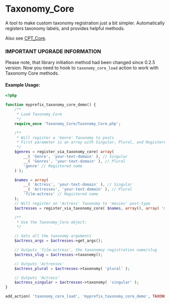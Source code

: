 Taxonomy_Core
=========

A tool to make custom taxonomy registration just a bit simpler. Automatically registers taxonomy labels, and provides helpful methods.

Also see [CPT_Core](https://github.com/jtsternberg/CPT_Core).

### IMPORTANT UPGRADE INFORMATION
Please note, that library initiation method had been changed since 0.2.5 version. Now you need to hook to `taxonomy_core_load` action to work with Taxonomy Core methods.

#### Example Usage:
```php
<?php

function myprefix_taxonomy_core_demo() {
	/**
	 * Load Taxonomy_Core
	 */
	require_once 'Taxonomy_Core/Taxonomy_Core.php';

	/**
	 * Will register a 'Genre' Taxonomy to posts
	 * First parameter is an array with Singular, Plural, and Registered name
	 */
	$genres = register_via_taxonomy_core( array(
		__( 'Genre', 'your-text-domain' ), // Singular
		__( 'Genres', 'your-text-domain' ), // Plural
		'genre' // Registered name
	) );

	$names = array(
		__( 'Actress', 'your-text-domain' ), // Singular
		__( 'Actresses', 'your-text-domain' ), // Plural
		'film-actress' // Registered name
	);
	// Will register an 'Actress' Taxonomy to 'movies' post-type
	$actresses = register_via_taxonomy_core( $names, array(), array( 'movies' ) );

	/**
	 * Use the Taxonomy_Core object:
	 */

	// Gets all the taxonomy arguments
	$actress_args = $actresses->get_args();

	// Outputs 'film-actress', the taxonomoy registration name/slug
	$actress_slug = $actresses->taxonomy();

	// Outputs 'Actresses'
	$actress_plural = $actresses->taxonomy( 'plural' );

	// Outputs 'Actress'
	$actress_singular = $actresses->taxonomy( 'singular' );
}

add_action( 'taxonomy_core_load', 'myprefix_taxonomy_core_demo', TAXONOMY_CORE_LOADED + 1 );
